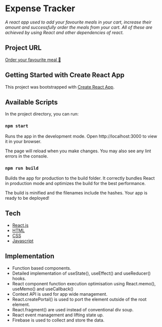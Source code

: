# Expense Tracker

_A react app used to add your favourite meals in your cart, increase their amount and successfully order the meals from your cart. All of these are achieved by using React and other dependencies of react._

## Project URL

[Order your favourite meal 🍕](https://f00d-0rder-app.netlify.app/)

## Getting Started with Create React App

This project was bootstrapped with [Create React App](https://github.com/facebook/create-react-app).

## Available Scripts

In the project directory, you can run:

### `npm start`

Runs the app in the development mode.
Open http://localhost:3000 to view it in your browser.

The page will reload when you make changes.
You may also see any lint errors in the console.

### `npm run build`

Builds the app for production to the build folder.
It correctly bundles React in production mode and optimizes the build for the best performance.

The build is minified and the filenames include the hashes.
Your app is ready to be deployed!

## Tech

- [React.js](https://reactjs.org/)
- [HTML](https://developer.mozilla.org/en-US/docs/Web/HTML)
- [CSS](https://developer.mozilla.org/en-US/docs/Web/CSS)
- [Javascript](https://developer.mozilla.org/en-US/docs/Web/JavaScript)

## Implementation

- Function based components.
- Detailed implementation of useState(), useEffect() and useReducer() hooks.
- React component function execution optimisation using React.memo(), useMemo() and
  useCallback()
- Context API is used for app wide management.
- React.createPortal() is used to port the element outside of the root element.
- React.fragment() are used instead of conventional div soup.
- React event management and lifting state up.
- Firebase is used to collect and store the data.
